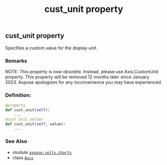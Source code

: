 ﻿---
title: cust_unit property
second_title: Aspose.Cells for Python via .NET API References
description: 
type: docs
weight: 130
url: /aspose.cells.charts/axis/cust_unit/
is_root: false
---

## cust_unit property


Specifies a custom value for the display unit.

### Remarks 


NOTE: This property is now obsolete. Instead, 
please use Axis.CustomUnit property.
This property will be removed 12 months later since January 2023. 
Aspose apologizes for any inconvenience you may have experienced.
### Definition:
```python
@property
def cust_unit(self):
    ...
@cust_unit.setter
def cust_unit(self, value):
    ...
```

### See Also
* module [`aspose.cells.charts`](../../)
* class [`Axis`](/cells/python-net/aspose.cells.charts/axis)
